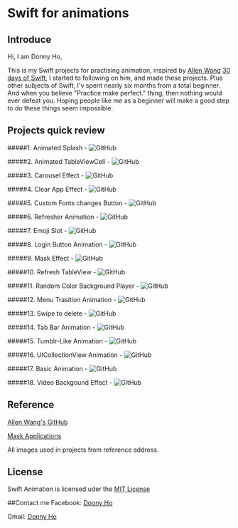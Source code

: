 Swift for animations
====================

## Introduce
Hi, I am Donny Ho,

This is my Swift projects for practising animation, inspired by [Allen Wang](https://twitter.com/creativewang) [30 days of Swift](https://github.com/allenwong/30DaysofSwift), I started to following on him, and made these projects. Plus other subjects of Swift, I'v spent nearly six months from a total beginner. And when you believe "Practice make perfect." thing, then nothing would ever defeat you. Hoping people like me as a beginner will make a good step to do these things seem impossible.

## Projects quick review
#####1. Animated Splash -
![GitHub](https://github.com/Donny8028/Swift-Animation/blob/master/Animated%20Splash/AnimationSpalsh.gif?raw=true)

#####2. Animated TableViewCell - 
![GitHub](https://github.com/Donny8028/Swift-Animation/blob/master/Animated%20TableViewCell/TableViewCellAnimation.gif?raw=true)

#####3. Carousel Effect - 
![GitHub](https://github.com/Donny8028/Swift-Animation/blob/master/Carousel%20Effect/CarouselEffect.gif?raw=true)

#####4. Clear App Effect -
![GitHub](https://github.com/Donny8028/Swift-Animation/blob/master/Clear%20Prioritize%20TableViewCell/ClearAppEffectCell.gif?raw=true)

#####5. Custom Fonts changes Button - 
![GitHub](https://github.com/Donny8028/Swift-Animation/blob/master/Custom%20font/CustomFonts.gif?raw=true)

#####6. Refresher Animation -
![GitHub](https://github.com/Donny8028/Swift-Animation/blob/master/CustomPullToRefresh/PulltoRefreshAnimation.gif?raw=true)

#####7. Emoji Slot -
![GitHub](https://github.com/Donny8028/Swift-Animation/blob/master/Emoji%20Slot%20Machine/EmojiSlot.gif?raw=true)

#####8. Login Button Animation -
![GitHub](https://github.com/Donny8028/Swift-Animation/blob/master/LoginAnimation/LoginAnimation.gif?raw=true)

#####9. Mask Effect -
![GitHub](https://github.com/Donny8028/Swift-Animation/blob/master/MaskEffect/MaskEffect.gif?raw=true)

#####10. Refresh TableView -
![GitHub](https://github.com/Donny8028/Swift-Animation/blob/master/Pull%20to%20Refresh%20and%20Load%20Data/PulltoRefresh.gif?raw=true)

#####11. Random Color Background Player - 
![GitHub](https://github.com/Donny8028/Swift-Animation/blob/master/Random%20Color%20Gradient/RandomColorGradient.gif?raw=true)

#####12. Menu Trasition Animation -
![GitHub](https://github.com/Donny8028/Swift-Animation/blob/master/SideMenu/SideMenu.gif?raw=true)

#####13. Swipe to delete -
![GitHub](https://github.com/Donny8028/Swift-Animation/blob/master/SwipeableCell/SwipeCell.gif?raw=true)

#####14. Tab Bar Animation -
![GitHub](https://github.com/Donny8028/Swift-Animation/blob/master/TabBarSwitch/TabBarAnimation.gif?raw=true)

#####15. Tumblr-Like Animation -
![GitHub](https://github.com/Donny8028/Swift-Animation/blob/master/TumblrMenu/TumblrMenu.gif?raw=true)

#####16. UICollectionView Animation -
![GitHub](https://github.com/Donny8028/Swift-Animation/blob/master/UICollectionViewAnimation/CollectionViewAnimation.gif?raw=true)

#####17. Basic Animation -
![GitHub](https://github.com/Donny8028/Swift-Animation/blob/master/VIewBasicAnimation/BasicAnimation.gif?raw=true)

#####18. Video Backgound Effect -
![GitHub](https://github.com/Donny8028/Swift-Animation/blob/master/Video%20Background/VideoBackground.gif?raw=true)

## Reference
[Allen Wang's GitHub](https://github.com/allenwong/30DaysofSwift)

[Mask Applications](http://www.jianshu.com/p/7a3f2f5b1710)

All images used in projects from reference address.
## License
Swift Animation is licensed uder the [MIT License](https://opensource.org/licenses/mit-license.php)

##Contact me
Facebook: [Doony Ho](https://www.facebook.com)

Gmail: [Donny Ho](d24659033@gmail.com)